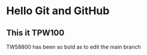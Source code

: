 <h1> Hello Git and GitHub </h1>
<h2>This it TPW100</h2>
<p>TW58800 has been so bold as to edit the main branch</p>

